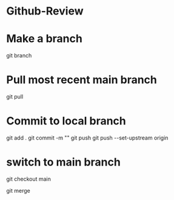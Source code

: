 # Github-Review

# Make a branch
git branch <branch-name>

# Pull most recent main branch
git pull

# Commit to local branch
git add .
git commit -m ""
git push
git push --set-upstream origin <branch-name>

# switch to main branch
git checkout main

git merge <branch-name-to-merge>






